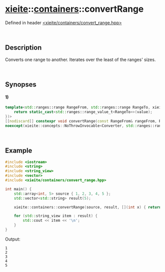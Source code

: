 # [xieite](../../xieite.md)\:\:[containers](../../containers.md)\:\:convertRange
Defined in header [<xieite/containers/convert_range.hpp>](../../../include/xieite/containers/convert_range.hpp)

&nbsp;

## Description
Converts one range to another. Iterates over the least of the ranges' sizes.

&nbsp;

## Synopses
#### 1)
```cpp
template<std::ranges::range RangeFrom, std::ranges::range RangeTo, xieite::concepts::Functable<std::ranges::range_value_t<RangeTo>(std::ranges::range_value_t<RangeFrom>)> Converter = decltype([](std::ranges::range_value_t<RangeFrom>& value) {
	return static_cast<std::ranges::range_value_t<RangeTo>>(value);
})>
[[nodiscard]] constexpr void convertRange(const RangeFrom& rangeFrom, RangeTo& rangeTo, const Converter& converter = Converter())
noexcept(xieite::concepts::NoThrowInvocable<Converter, std::ranges::range_value_t<RangeFrom>>);
```

&nbsp;

## Example
```cpp
#include <iostream>
#include <string>
#include <string_view>
#include <vector>
#include <xieite/containers/convert_range.hpp>

int main() {
    std::array<int, 5> source { 1, 2, 3, 4, 5 };
    std::vector<std::string> result(5);

    xieite::containers::convertRange(source, result, [](int x) { return std::to_string(x); });

    for (std::string_view item : result) {
        std::cout << item << '\n';
    }
}
```
Output:
```
1
2
3
4
5
```
